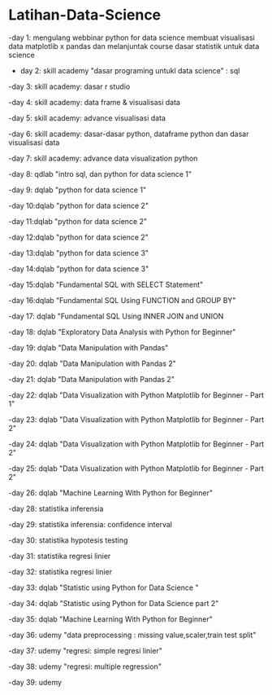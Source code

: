 # Latihan-Data-Science

-day 1: mengulang webbinar python for data science membuat visualisasi data matplotlib x pandas dan melanjuntak course dasar statistik untuk data science

- day 2: skill academy "dasar programing untukl data science" : sql

-day 3: skill academy: dasar r studio

-day 4: skill academy: data frame & visualisasi data

-day 5: skill academy: advance visualisasi data

-day 6: skill academy: dasar-dasar python, dataframe python dan dasar visualisasi data

-day 7: skill academy: advance data visualization python

-day 8: qdlab "intro sql, dan python for data science 1"

-day 9: dqlab "python for data science 1"

-day 10:dqlab "python for data science 2"

-day 11:dqlab "python for data science 2"

-day 12:dqlab "python for data science 2"

-day 13:dqlab "python for data science 3"

-day 14:dqlab "python for data science 3"

-day 15:dqlab "Fundamental SQL with SELECT Statement"

-day 16:dqlab "Fundamental SQL Using FUNCTION and GROUP BY"

-day 17: dqlab "Fundamental SQL Using INNER JOIN and UNION

-day 18: dqlab "Exploratory Data Analysis with Python for Beginner"

-day 19: dqlab "Data Manipulation with Pandas"

-day 20: dqlab "Data Manipulation with Pandas 2"

-day 21: dqlab "Data Manipulation with Pandas 2"

-day 22: dqlab "Data Visualization with Python Matplotlib for Beginner - Part 1"

-day 23: dqlab "Data Visualization with Python Matplotlib for Beginner - Part 2"

-day 24: dqlab "Data Visualization with Python Matplotlib for Beginner - Part 2"

-day 25: dqlab "Data Visualization with Python Matplotlib for Beginner - Part 2"

-day 26: dqlab "Machine Learning With Python for Beginner"

-day 28: statistika inferensia

-day 29: statistika inferensia: confidence interval

-day 30: statistika hypotesis testing

-day 31: statistika regresi linier

-day 32: statistika regresi linier

-day 33: dqlab "Statistic using Python for Data Science "

-day 34: dqlab "Statistic using Python for Data Science part 2"

-day 35: dqlab "Machine Learning With Python for Beginner"

-day 36: udemy "data preprocessing : missing value,scaler,train test split"

-day 37: udemy "regresi: simple regresi linier" 

-day 38: udemy "regresi: multiple regression"

-day 39: udemy 






